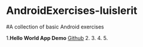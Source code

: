 # AndroidExercises-luislerit

#A collection of basic Android exercises

1.**Hello World App Demo** [Github](https://github.com/DeLaSalleUniversity-Manila/androidhelloworldapp-luislerit.git)
2.
3.
4.
5.
